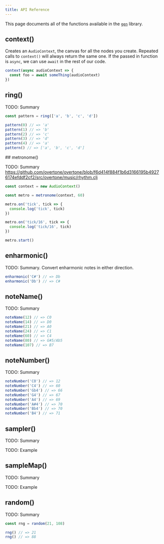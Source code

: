 ```yaml
---
title: API Reference
---
```


This page documents all of the functions available in the
[`gen`](https://www.npmjs.com/package/@meleyal/gen) library.

## context()

Creates an `AudioContext`, the canvas for all the nodes you create. Repeated
calls to `context()` will always return the same one. If the passed in function
is `async`, we can use `await` in the rest of our code.

```js
context(async audioContext => {
  const foo = await someThing(audioContext)
})
```

## ring()

TODO: Summary

```js
const pattern = ring(['a', 'b', 'c', 'd'])

pattern(0) // => 'a'
pattern(1) // => 'b'
pattern(2) // => 'c'
pattern(3) // => 'd'
pattern(4) // => 'a'
pattern() // => ['a', 'b', 'c', 'd']
```

## metronome()

TODO: Summary
https://github.com/overtone/overtone/blob/f6d414f884f1b6d3166195b49276174efddf2cf2/src/overtone/music/rhythm.clj

```js
const context = new AudioContext()

const metro = metronome(context, 60)

metro.on('tick', tick => {
  console.log('tick', tick)
})

metro.on('tick/16', tick => {
  console.log('tick/16', tick)
})

metro.start()
```

## enharmonic()

TODO: Summary. Convert enharmonic notes in either direction.

```js
enharmonic('C#') // => Db
enharmonic('Db') // => C#
```

## noteName()

TODO: Summary

```js
noteName(12) // => C0
noteName(14) // => D0
noteName(21) // => A0
noteName(24) // => C1
noteName(60) // => C4
noteName(80) // => G#5/Ab5
noteName(107) // => B7
```

## noteNumber()

TODO: Summary

```js
noteNumber('C0') // => 12
noteNumber('C4') // => 60
noteNumber('Gb4') // => 66
noteNumber('G4') // => 67
noteNumber('A4') // => 69
noteNumber('A#4') // => 70
noteNumber('Bb4') // => 70
noteNumber('B4') // => 71
```

## sampler()

TODO: Summary

TODO: Example

## sampleMap()

TODO: Summary

TODO: Example

## random()

TODO: Summary

```js
const rng = random(21, 108)

rng() // => 21
rng() // => 88
```
